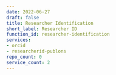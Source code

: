 ```yaml
---
date: 2022-06-27
draft: false
title: Researcher Identification
short_label: Researcher ID
function_id: researcher-identification
services:
- orcid
- researcherid-publons
repo_count: 0
service_count: 2
---
```



